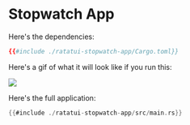 # Stopwatch App

Here's the dependencies:

```toml
{{#include ./ratatui-stopwatch-app/Cargo.toml}}
```

Here's a gif of what it will look like if you run this:

![](https://cdn.discordapp.com/attachments/1072906183104528434/1149316633236606986/stopwatch.gif)

Here's the full application:

```rust
{{#include ./ratatui-stopwatch-app/src/main.rs}}
```
